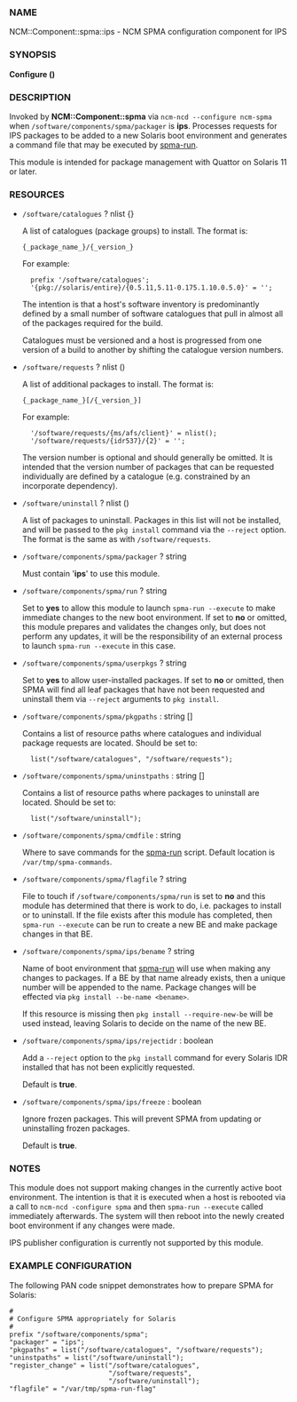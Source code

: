 
### NAME

NCM::Component::spma::ips - NCM SPMA configuration component for IPS

### SYNOPSIS

**Configure ()**

### DESCRIPTION

Invoked by **NCM::Component::spma** via `ncm-ncd --configure ncm-spma` when
`/software/components/spma/packager` is **ips**. Processes requests for
IPS packages to be added to a new Solaris boot environment and generates a
command file that may be executed by [spma-run](../components/spma-run.md).

This module is intended for package management with Quattor on Solaris 11
or later.

### RESOURCES

- `/software/catalogues` ? nlist {}

    A list of catalogues (package groups) to install. The format is:

    `{_package_name_}/{_version_}`

    For example:

        prefix '/software/catalogues';
        '{pkg://solaris/entire}/{0.5.11,5.11-0.175.1.10.0.5.0}' = '';

    The intention is that a host's software inventory is predominantly defined
    by a small number of software catalogues that pull in almost all of the
    packages required for the build.

    Catalogues must be versioned and a host is progressed from one version
    of a build to another by shifting the catalogue version numbers.

- `/software/requests` ? nlist ()

    A list of additional packages to install. The format is:

    `{_package_name_}[/{_version_}]`

    For example:

        '/software/requests/{ms/afs/client}' = nlist();
        '/software/requests/{idr537}/{2}' = '';

    The version number is optional and should generally be omitted. It is
    intended that the version number of packages that can be requested individually
    are defined by a catalogue (e.g. constrained by an incorporate dependency).

- `/software/uninstall` ? nlist ()

    A list of packages to uninstall. Packages in this list will not be installed,
    and will be passed to the `pkg install` command via the `--reject` option.
    The format is the same as with `/software/requests`.

- `/software/components/spma/packager` ? string

    Must contain '**ips**' to use this module.

- `/software/components/spma/run` ? string

    Set to **yes** to allow this module to launch `spma-run --execute` to make
    immediate changes to the new boot environment. If set to **no** or omitted,
    this module prepares and validates the changes only, but does not perform
    any updates, it will be the responsibility of an external process to launch
    `spma-run --execute` in this case.

- `/software/components/spma/userpkgs` ? string

    Set to **yes** to allow user-installed packages. If set to **no** or omitted,
    then SPMA will find all leaf packages that have not been requested and
    uninstall them via `--reject` arguments to `pkg install`.

- `/software/components/spma/pkgpaths` : string \[\]

    Contains a list of resource paths where catalogues and individual package
    requests are located. Should be set to:

        list("/software/catalogues", "/software/requests");

- `/software/components/spma/uninstpaths` : string \[\]

    Contains a list of resource paths where packages to uninstall are located.
    Should be set to:

        list("/software/uninstall");

- `/software/components/spma/cmdfile` : string

    Where to save commands for the [spma-run](../components/spma-run.md) script. Default location
    is `/var/tmp/spma-commands`.

- `/software/components/spma/flagfile` ? string

    File to touch if `/software/components/spma/run` is set to **no** and this
    module has determined that there is work to do, i.e. packages to install or
    to uninstall. If the file exists after this module has completed, then
    `spma-run --execute` can be run to create a new BE and make package changes
    in that BE.

- `/software/components/spma/ips/bename` ? string

    Name of boot environment that [spma-run](../components/spma-run.md) will use when making any
    changes to packages. If a BE by that name already exists, then a
    unique number will be appended to the name. Package changes will
    be effected via `pkg install --be-name <bename>`.

    If this resource is missing then `pkg install --require-new-be` will be used
    instead, leaving Solaris to decide on the name of the new BE.

- `/software/components/spma/ips/rejectidr` : boolean

    Add a `--reject` option to the `pkg install` command for every Solaris IDR
    installed that has not been explicitly requested.

    Default is **true**.

- `/software/components/spma/ips/freeze` : boolean

    Ignore frozen packages. This will prevent SPMA from updating or uninstalling
    frozen packages.

    Default is **true**.

### NOTES

This module does not support making changes in the currently active boot
environment. The intention is that it is executed when a host is rebooted
via a call to `ncm-ncd -configure spma` and then `spma-run --execute`
called immediately afterwards. The system will then reboot into the
newly created boot environment if any changes were made.

IPS publisher configuration is currently not supported by this module.

### EXAMPLE CONFIGURATION

The following PAN code snippet demonstrates how to prepare SPMA for
Solaris:

    #
    # Configure SPMA appropriately for Solaris
    #
    prefix "/software/components/spma";
    "packager" = "ips";
    "pkgpaths" = list("/software/catalogues", "/software/requests");
    "uninstpaths" = list("/software/uninstall");
    "register_change" = list("/software/catalogues",
                             "/software/requests",
                             "/software/uninstall");
    "flagfile" = "/var/tmp/spma-run-flag"
